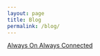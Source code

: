 ```yaml
---
layout: page
title: Blog
permalink: /blog/
---
```





[Always On Always Connected](http://itp.cgao.me/blog/AlwaysOnAlwaysConnected)
